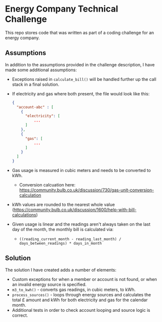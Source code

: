 # Energy Company Technical Challenge

This repo stores code that was written as part of a coding challenge for an energy company.

## Assumptions

In addition to the assumptions provided in the challenge description, I have made some additional assumptions:

- Exceptions raised in `calculate_bill()` will be handled further up the call stack in a final solution.
- If electricity and gas where both present, the file would look like this:

  ```json
  {
    "account-abc" : [
      {
        "electricity": [
            ...
        ]
      },
      {
        "gas": [
            ...
        ]
      }
    ]
  }
  ```

- Gas usage is measured in cubic meters and needs to be converted to kWh.
  - Conversion calcuation here: https://community.bulb.co.uk/discussion/730/gas-unit-conversion-calculation
- kWh values are rounded to the nearest whole value (https://community.bulb.co.uk/discussion/1600/help-with-bill-calculations)
- Given usage is linear and the readings aren't always taken on the last day of the month, the monthly bill is calculated via:
  - `((reading_current_month - reading_last_month) / days_between_readings) * days_in_month`

## Solution

The solution I have created adds a number of elements:

- Custom exceptions for when a member or account is not found, or when an invalid energy source is specified.
- `m3_to_kwh()` - converts gas readings, in cubic meters, to kWh.
- `process_sources()` - loops through energy sources and calculates the total £ amount and kWh for both electricity and gas for the calendar month.
- Additional tests in order to check account looping and source logic is correct.
